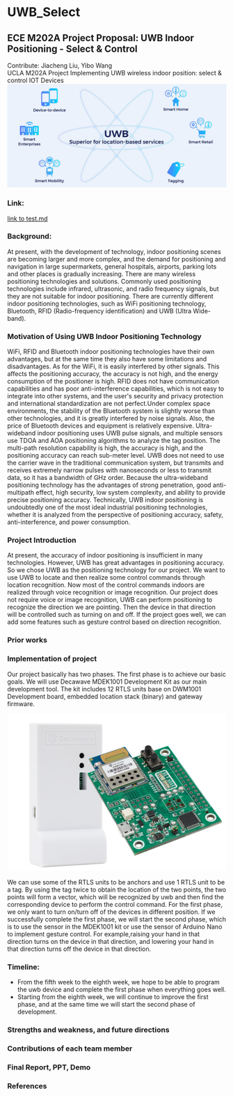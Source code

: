 # UWB_Select
## ECE M202A Project Proposal: UWB Indoor Positioning - Select & Control

Contribute: Jiacheng Liu, Yibo Wang\
UCLA M202A Project Implementing UWB wireless indoor position: select &amp; control IOT Devices
<img src="General Pics/UWB.jpg" class="img-responsive" alt="">

### Link:
  [link to test.md](md_files/test.md)

### Background:
  At present, with the development of technology, indoor positioning scenes are becoming larger and more complex, and the demand for positioning and navigation in large supermarkets, general hospitals, airports, parking lots and other places is gradually increasing. There are many wireless positioning technologies and solutions. Commonly used positioning technologies include infrared, ultrasonic, and radio frequency signals, but they are not suitable for indoor positioning.
  There are currently different indoor positioning technologies, such as WiFi positioning technology, Bluetooth, RFID (Radio-frequency identification) and UWB (Ultra Wide-band). 

### Motivation of Using UWB Indoor Positioning Technology
  WiFi, RFID and Bluetooth indoor positioning technologies have their own advantages, but at the same time they also have some limitations and disadvantages. 
  As for the WiFi, it is easily interfered by other signals. This affects the positioning accuracy, the accuracy is not high, and the energy consumption of the positioner is high.  RFID does not have communication capabilities and has poor anti-interference capabilities, which is not easy to integrate into other systems, and the user's security and privacy protection and international standardization are not perfect.Under complex space environments, the stability of the Bluetooth system is slightly worse than other technologies, and it is greatly interfered by noise signals. Also, the price of Bluetooth devices and equipment is relatively expensive.
  Ultra-wideband indoor positioning uses UWB pulse signals, and multiple sensors use TDOA and AOA positioning algorithms to analyze the tag position. The multi-path resolution capability is high, the accuracy is high, and the positioning accuracy can reach sub-meter level.
  UWB does not need to use the carrier wave in the traditional communication system, but transmits and receives extremely narrow pulses with nanoseconds or less to transmit data, so it has a bandwidth of GHz order. Because the ultra-wideband positioning technology has the advantages of strong penetration, good anti-multipath effect, high security, low system complexity, and ability to provide precise positioning accuracy.
  Technically, UWB indoor positioning is undoubtedly one of the most ideal industrial positioning technologies, whether it is analyzed from the perspective of positioning accuracy, safety, anti-interference, and power consumption.

### Project Introduction
  At present, the accuracy of indoor positioning is insufficient in many technologies. However, UWB has great advantages in positioning accuracy. So we chose UWB as the positioning technology for our project. We want to use UWB to locate and then realize some control commands through location recognition. Now most of the control commands indoors are realized through voice recognition or image recognition. 
  Our project does not require voice or image recognition, UWB can perform positioning to recognize the direction we are pointing. Then the device in that direction will be controlled such as turning on and off. If the project goes well, we can add some features such as gesture control based on direction recognition.
  
### Prior works

### Implementation of project
  Our project basically has two phases. The first phase is to achieve our basic goals. We will use Decawave MDEK1001 Development Kit as our main development tool. The kit includes 12 RTLS units base on DWM1001 Development board, embedded location stack (binary) and gateway firmware.
  
<img src="General Pics/MDEK1001_600x430.jpg" class="img-responsive" alt="">
  
  We can use some of the RTLS units to be anchors and use 1 RTLS unit to be a tag. By using the tag twice to obtain the location of the two points, the two points will form a vector, which will be recognized by uwb and then find the corresponding device to perform the control command. For the first phase, we only want to turn on/turn off of the devices in different position.
  If we successfully complete the first phase, we will start the second phase, which is to use the sensor in the MDEK1001 kit or use the sensor of Arduino Nano to implement gesture control. For example,raising your hand in that direction turns on the device in that direction, and lowering your hand in that direction turns off the device in that direction.

### Timeline:
- From the fifth week to the eighth week, we hope to be able to program the uwb device and complete the first phase when everything goes well.
- Starting from the eighth week, we will continue to improve the first phase, and at the same time we will start the second phase of development.

### Strengths and weakness, and future directions

### Contributions of each team member

### Final Report, PPT, Demo

### References
